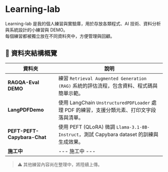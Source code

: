 # Learning-lab

Learning-lab 是我的個人練習與實驗庫，用於存放各類程式、AI 技術、資料分析與系統設計的小練習與 DEMO。  
每個練習都被獨立放在不同資料夾中，方便管理與回顧。

## 📂 資料夾結構概覽

| 資料夾 | 說明 |
|--------|------|
| **RAGQA-Eval DEMO** | 練習 `Retrieval Augmented Generation (RAG)` 系統的評估流程，包含資料、程式碼與簡單示範。 |
| **LangPDFDemo** | 使用 LangChain `UnstructuredPDFLoader` 處理 PDF 的練習，支援分類元素、打印文字段落與清單。 |
| **PEFT-PEFT-Capybara-Chat** | 使用 PEFT (QLoRA) 微調 `Llama-3.1-8B-Instruct`，測試 Capybara dataset 的訓練與生成效果。 |
| **施工中** | --- 施工中 --- |

> ⚠️ 其他練習內容尚在整理中，將陸續上傳。 